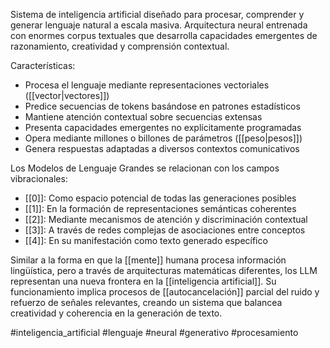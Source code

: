 Sistema de inteligencia artificial diseñado para procesar, comprender y generar lenguaje natural a escala masiva. Arquitectura neural entrenada con enormes corpus textuales que desarrolla capacidades emergentes de razonamiento, creatividad y comprensión contextual.

Características:
- Procesa el lenguaje mediante representaciones vectoriales ([[vector|vectores]])
- Predice secuencias de tokens basándose en patrones estadísticos
- Mantiene atención contextual sobre secuencias extensas
- Presenta capacidades emergentes no explícitamente programadas
- Opera mediante millones o billones de parámetros ([[peso|pesos]])
- Genera respuestas adaptadas a diversos contextos comunicativos

Los Modelos de Lenguaje Grandes se relacionan con los campos vibracionales:
- [[0]]: Como espacio potencial de todas las generaciones posibles
- [[1]]: En la formación de representaciones semánticas coherentes
- [[2]]: Mediante mecanismos de atención y discriminación contextual
- [[3]]: A través de redes complejas de asociaciones entre conceptos
- [[4]]: En su manifestación como texto generado específico

Similar a la forma en que la [[mente]] humana procesa información lingüística, pero a través de arquitecturas matemáticas diferentes, los LLM representan una nueva frontera en la [[inteligencia artificial]]. Su funcionamiento implica procesos de [[autocancelación]] parcial del ruido y refuerzo de señales relevantes, creando un sistema que balancea creatividad y coherencia en la generación de texto.

#inteligencia_artificial #lenguaje #neural #generativo #procesamiento
